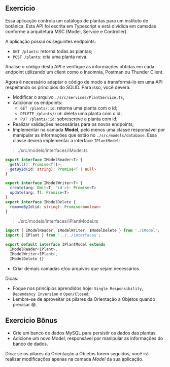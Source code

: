 ## Exercício

Essa aplicação controla um catálogo de plantas para um instituto de botânica. Esta API foi escrita em Typescript e está dividida em camadas conforme a arquitetura MSC (Model, Service e Controller).

A aplicação possui os seguintes endpoints:
- `GET /plants`: retorna todas as plantas;
- `POST /plants`: cria uma planta nova.

Analise o código desta API e verifique as informações obtidas em cada endpoint utilizando um client como o Insomnia, Postman ou Thunder Client.

Agora é necessário adaptar o código de modo a transformá-lo em uma API respeitando os princípios do SOLID. Para isso, você deverá:

- Modificar o arquivo `./src/services/PlantService.ts`,
- Adicionar os endpoints:
  - `GET /plants/:id`: retorna uma planta com o id;
  - `DELETE /plants/:id`: deleta uma planta com o id;
  - `PUT /plants/:id`: sobrescreve a planta com id;
- Realizar validações necessárias para os novos endpoints;
- Implementar na camada **Model**, pelo menos uma classe responsável por manipular as informações que estão no `./src/models/database`. Essa classe deverá implementar a interface `IPlantModel`:

> ./src/models/interfaces/IModel.ts
```ts
export interface IModelReader<T> {
  getAll(): Promise<T[]>;
  getById(id: string): Promise<T | null>
}

export interface IModelWriter<T> {
  create(arg: Omit<T, 'id'>): Promise<T>
  update(arg: T): Promise<T>
}
export interface IModelDelete {
  removeById(id: string): Promise<boolean>
}
```
> ./src/models/interfaces/IPlantModel.ts
```ts
import { IModelReader, IModelWriter, IModelDelete } from './IModel';
import { IPlant } from '../../interfaces';

export default interface IPlantModel extends
  IModelReader<IPlant>,
  IModelWriter<IPlant>,
  IModelDelete {}
```
- Criar demais camadas e/ou arquivos que sejam necessários.

Dicas:
- Foque nos princípios aprendidos hoje: `Single Responsibility`, `Dependency Inversion` e `Open/Closed`;
- Lembre-se de aproveitar os pilares da Orientação a Objetos quando precisar 😎.


## Exercício Bônus

- Crie um banco de dados MySQL para persistir os dados das plantas.
- Adicione um novo Model, responsável por manipular as informações do banco de dados.

Dica: se os pilares da Orientação a Objetos forem seguidos, você irá realizar modificações apenas na camada _Model_ da sua aplicação.